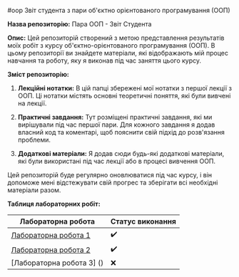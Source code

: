 #oop
Звіт студента з  пари об'єктно орієнтованого програмування (ООП)

**Назва репозиторію:** Пара ООП - Звіт Студента

**Опис:**
Цей репозиторій створений з метою представлення результатів моїх робіт з курсу об'єктно-орієнтованого програмування (ООП). В цьому репозиторії ви знайдете матеріали, які відображають мій процес навчання та роботу, яку я виконав під час заняття цього курсу.

**Зміст репозиторію:**

1. **Лекційні нотатки:** В цій папці збережені мої нотатки з першої лекції з ООП. Ці нотатки містять основні теоретичні поняття, які були вивчені на лекції.

2. **Практичні завдання:** Тут розміщені практичні завдання, які ми вирішували під час першої пари. Для кожного завдання я додав власний код та коментарі, щоб пояснити свій підхід до розв'язання проблеми.

3. **Додаткові матеріали:** Я додав сюди будь-які додаткові матеріали, які були використані під час лекції або в процесі вивчення ООП.

Цей репозиторій буде регулярно оновлюватися під час курсу, і він допоможе мені відстежувати свій прогрес та зберігати всі необхідні матеріали разом. 

**Таблиця лабораторних робіт:**

| Лабораторна робота | Статус виконання |
|-------------------------------------------|---------------|
| [Лабораторна робота 1](Laba1/README.md)  |:heavy_check_mark:|
| [Лабораторна робота 2](Laba2/README.md)  |:heavy_check_mark:|
| [Лабораторна робота 3] () |:x:|

